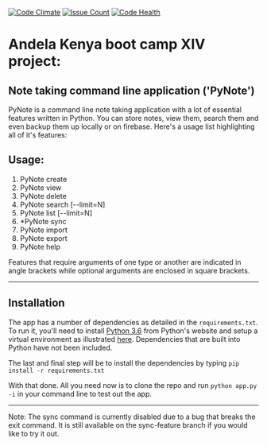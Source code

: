 [![Code Climate](https://codeclimate.com/github/LarryWachira/bc-14-note-taking-application/badges/gpa.svg)](https://codeclimate.com/github/LarryWachira/bc-14-note-taking-application)
[![Issue Count](https://codeclimate.com/github/LarryWachira/bc-14-note-taking-application/badges/issue_count.svg)](https://codeclimate.com/github/LarryWachira/bc-14-note-taking-application)
[![Code Health](https://landscape.io/github/LarryWachira/bc-14-note-taking-application/master/landscape.svg?style=flat)](https://landscape.io/github/LarryWachira/bc-14-note-taking-application/master)

# Andela Kenya boot camp XIV project:
## Note taking command line application ('PyNote')

PyNote is a command line note taking application with a lot of essential features written in Python.
You can store notes, view them, search them and even backup them up locally or on firebase.
Here's a usage list highlighting all of it's features:

## Usage:
1. PyNote create
2. PyNote view
3. PyNote delete
4. PyNote search [--limit=N]
5. PyNote list [--limit=N]
6. *PyNote sync
7. PyNote import
8. PyNote export
9. PyNote help

Features that require arguments of one type or another are indicated in angle brackets while optional arguments
are enclosed in square brackets.

--------------------------------------------------------

## Installation
The app has a number of dependencies as detailed in the `requirements.txt`. To run it, you'll need to install [Python 3.6](http://python.org) from Python's website and setup a virtual environment as illustrated [here](http://docs.python-guide.org/en/latest/dev/virtualenvs/). Dependencies that are built into Python have not been included.

The last and final step will be to install the dependencies by typing `pip install -r requirements.txt`

With that done. All you need now is to clone the repo and run `python app.py -i` in your command line to test out the app.

--------------------------------------------------------

Note: The sync command is currently disabled due to a bug that breaks the exit command. It is still available on the sync-feature branch if you would like to try it out.
